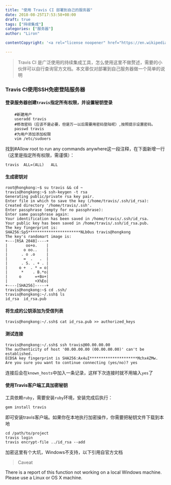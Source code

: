 ```yaml
---
title: "使用 Travis CI 部署到自己的服务器"
date: 2018-08-25T17:53:58+08:00
draft: true
tags: ["持续集成"]
categories: ["服务器"]
author: "Liron"

contentCopyright: '<a rel="license noopener" href="https://en.wikipedia.org/wiki/Wikipedia:Text_of_Creative_Commons_Attribution-ShareAlike_3.0_Unported_License" target="_blank">Creative Commons Attribution-ShareAlike License</a>'

---
```


> Travis CI 是广泛使用的持续集成工具，怎么使用这里不做赘述，需要的小伙伴可以自行查询官方文档。本文章仅对部署到自己服务器做一个简单的说明

### Travis CI使用SSH免密登陆服务器

#### 登录服务器创建`travis`指定所有权限，并设置秘钥登录

```
	#新建用户
	useradd travis
	#修改密码（应该不是必要，但是万一以后需要用密码登陆呢）,按照提示设置密码。
	passwd travis
	#为用户添加添加权限
	vim /etc/sudoers
```

找到#Allow root to run any commands anywhere这一段注释，在下面新增一行（这里是指定所有权限，需谨慎）：
```
travis  ALL=(ALL)   ALL
```

#### 生成密钥对

```
root@hongkong:~$ su travis && cd ~
travis@hongkong:~$ ssh-keygen -t rsa
Generating public/private rsa key pair.
Enter file in which to save the key (/home/travis/.ssh/id_rsa): 
Created directory '/home/travis/.ssh'.
Enter passphrase (empty for no passphrase): 
Enter same passphrase again: 
Your identification has been saved in /home/travis/.ssh/id_rsa.
Your public key has been saved in /home/travis/.ssh/id_rsa.pub.
The key fingerprint is:
SHA256:Sp5***********************NLb0us travis@hongkong
The key's randomart image is:
+---[RSA 2048]----+
|        oo+o.    |
|       o oo..    |
|      . o .o     |
|       =  .   .  |
|      . S. . + . |
|     o +  . * = o|
|      *    . B.*o|
|     o      =+Bo+|
|            +X%Eo|
+----[SHA256]-----+
travis@hongkong:~$ cd .ssh/
travis@hongkong:~/.ssh$ ls
id_rsa	id_rsa.pub

```

#### 将生成的公钥添加为受信列表

```
travis@hongkong:~/.ssh$ cat id_rsa.pub >> authorized_keys
```

#### 测试连接

```
travis@hongkong:~/.ssh$ ssh travis@00.00.00.00
The authenticity of host '00.00.00.00 (00.00.00.00)' can't be established.
ECDSA key fingerprint is SHA256:Ax4uI*********************Mchx4ZMw.
Are you sure you want to continue connecting (yes/no)? yes
```

连接后会在`known_hosts`中加入一条记录，这样下次连接时就不用输入`yes`了

#### 使用Travis客户端工具加密秘钥

工具依赖`ruby`，需要安装`ruby`环境，安装完成后执行：

```
gem install travis
```
即可安装travis客户端。如果你在本地执行加密操作，你需要把秘钥文件下载到本地

```
cd /path/to/project
travis login
travis encrypt-file ../id_rsa --add
```

加密这里有个大坑，Windows不支持，以下引用自官方文档

> Caveat

There is a report of this function not working on a local Windows machine. Please use a Linux or OS X machine.